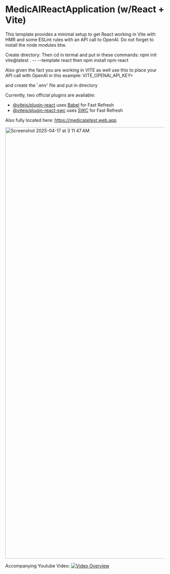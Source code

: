 # MedicAIReactApplication (w/React + Vite)

This template provides a minimal setup to get React working in Vite with HMR and some ESLint rules with an API call to OpenAI. Do not forget to install the node modules btw.

Create directory:
Then cd in termal and put in these commands:
npm init vite@latest . -- --template react
then
npm install
npm react

Also given the fact you are working in VITE as well use this to place your API call with OpenAI in this example:
VITE_OPENAI_API_KEY=

and create the '.env' file and put in directory


Currently, two official plugins are available:

- [@vitejs/plugin-react](https://github.com/vitejs/vite-plugin-react/blob/main/packages/plugin-react/README.md) uses [Babel](https://babeljs.io/) for Fast Refresh
- [@vitejs/plugin-react-swc](https://github.com/vitejs/vite-plugin-react-swc) uses [SWC](https://swc.rs/) for Fast Refresh


Also fully located here:
https://medicalaitest.web.app


<img width="1360" alt="Screenshot 2025-04-17 at 3 11 47 AM" src="https://github.com/user-attachments/assets/7b38777e-814e-42e5-a0db-2074288bea12" />


Accompanying Youtube Video:
[![Video Overview](https://img.youtube.com/vi/Tya_Fxd_YMA/maxresdefault.jpg)](https://www.youtube.com/watch?v=Tya_Fxd_YMA)


